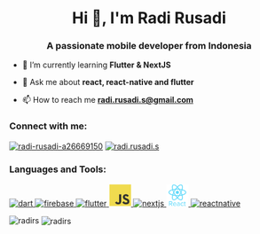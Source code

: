 <h1 align="center">Hi 👋, I'm Radi Rusadi</h1>
<h3 align="center">A passionate mobile developer from Indonesia</h3>

<!--- 🔭 I’m currently working on [Modal Rakyat](https://github.com/modal-rakyat-indonesia)-->

- 🌱 I’m currently learning **Flutter & NextJS**

- 💬 Ask me about **react, react-native and flutter**

- 📫 How to reach me **radi.rusadi.s@gmail.com**

<h3 align="left">Connect with me:</h3>
<p align="left">
<a href="https://linkedin.com/in/radi-rusadi-a26669150" target="blank"><img align="center" src="https://raw.githubusercontent.com/rahuldkjain/github-profile-readme-generator/master/src/images/icons/Social/linked-in-alt.svg" alt="radi-rusadi-a26669150" height="30" width="40" /></a>
<a href="https://instagram.com/radi.rusadi.s" target="blank"><img align="center" src="https://raw.githubusercontent.com/rahuldkjain/github-profile-readme-generator/master/src/images/icons/Social/instagram.svg" alt="radi.rusadi.s" height="30" width="40" /></a>
</p>

<h3 align="left">Languages and Tools:</h3>
<p align="left"> <a href="https://dart.dev" target="_blank" rel="noreferrer"> <img src="https://www.vectorlogo.zone/logos/dartlang/dartlang-icon.svg" alt="dart" width="40" height="40"/> </a> <a href="https://firebase.google.com/" target="_blank" rel="noreferrer"> <img src="https://www.vectorlogo.zone/logos/firebase/firebase-icon.svg" alt="firebase" width="40" height="40"/> </a> <a href="https://flutter.dev" target="_blank" rel="noreferrer"> <img src="https://www.vectorlogo.zone/logos/flutterio/flutterio-icon.svg" alt="flutter" width="40" height="40"/> </a> <a href="https://developer.mozilla.org/en-US/docs/Web/JavaScript" target="_blank" rel="noreferrer"> <img src="https://raw.githubusercontent.com/devicons/devicon/master/icons/javascript/javascript-original.svg" alt="javascript" width="40" height="40"/> </a> <a href="https://nextjs.org/" target="_blank" rel="noreferrer"> <img src="https://cdn.worldvectorlogo.com/logos/nextjs-2.svg" alt="nextjs" width="40" height="40"/> </a> <a href="https://reactjs.org/" target="_blank" rel="noreferrer"> <img src="https://raw.githubusercontent.com/devicons/devicon/master/icons/react/react-original-wordmark.svg" alt="react" width="40" height="40"/> </a> <a href="https://reactnative.dev/" target="_blank" rel="noreferrer"> <img src="https://reactnative.dev/img/header_logo.svg" alt="reactnative" width="40" height="40"/> </a> </p>

<p><img align="left" src="https://github-readme-stats.vercel.app/api/top-langs?username=radirs&show_icons=true&locale=en&layout=compact" alt="radirs" /></p>

<p>&nbsp;<img align="center" src="https://github-readme-stats.vercel.app/api?username=radirs&show_icons=true&locale=en" alt="radirs" /></p>

